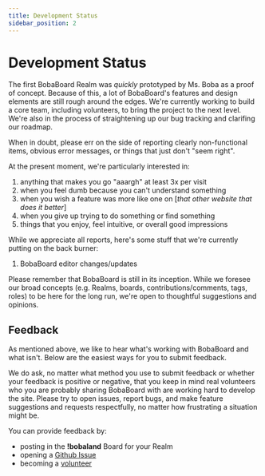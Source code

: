 ```yaml
---
title: Development Status
sidebar_position: 2
---
```


# Development Status
The first BobaBoard Realm was *quickly* prototyped by Ms. Boba as a proof of concept. Because of this, a lot of BobaBoard's features and design elements are still rough around the edges. We're currently working to build a core team, including volunteers, to bring the project to the next level. We're also in the process of straightening up our bug tracking and clarifing our roadmap.

When in doubt, please err on the side of reporting clearly non-functional items, obvious error messages, or things that just don't "seem right". 

At the present moment, we're particularly interested in:
1) anything that makes you go "aaargh" at least 3x per visit
2) when you feel dumb because you can't understand something
3) when you wish a feature was more like one on [*that other website that does it better*]
4) when you give up trying to do something or find something
5) things that you enjoy, feel intuitive, or overall good impressions

While we appreciate all reports, here's some stuff that we're currently putting on the back burner:
1) BobaBoard editor changes/updates

Please remember that BobaBoard is still in its inception. While we foresee our broad concepts (e.g. Realms, boards, contributions/comments, tags,  roles) to be here for the long run, we're open to thoughtful suggestions and opinions.

## Feedback
As mentioned above, we like to hear what's working with BobaBoard and what isn't. Below are the easiest ways for you to submit feedback.

We do ask, no matter what method you use to submit feedback or whether your feedback is positive or negative, that you keep in mind real volunteers who you are probably sharing BobaBoard with are working hard to develop the site. Please try to open issues, report bugs, and make feature suggestions and requests respectfully, no matter how frustrating a situation might be.

You can provide feedback by:

- posting in the **!bobaland** Board for your Realm
- opening a [Github Issue](https://github.com/BobaBoard/issues/issues)
- becoming a [volunteer](/docs/volunteering/intro)